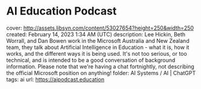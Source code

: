 # AI Education Podcast

cover: http://assets.libsyn.com/content/53027654?height=250&width=250
created: February 14, 2023 1:34 AM (UTC)
description: Lee Hickin, Beth Worrall, and Dan Bowen work in the Microsoft Australia and New Zealand team, they talk about Artificial Intelligence in Education - what it is, how it works, and the different ways it is being used. It's not too serious, or too technical, and is intended to be a good conversation of background information.  Please note that we're having a chat fortnightly, not describing the official Microsoft position on anything!
folder: AI Systems / AI | ChatGPT
tags: ai
url: https://aipodcast.education